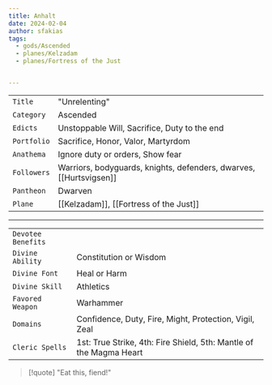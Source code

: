 ```yaml
---
title: Anhalt
date: 2024-02-04
author: sfakias
tags:
  - gods/Ascended
  - planes/Kelzadam
  - planes/Fortress of the Just


---
```

| | |
| --- | --- |
| `Title` | "Unrelenting" |
| `Category` | Ascended |
| `Edicts` | Unstoppable Will, Sacrifice, Duty to the end |
| `Portfolio` | Sacrifice, Honor, Valor, Martyrdom |
| `Anathema` | Ignore duty or orders, Show fear |
| `Followers` | Warriors, bodyguards, knights, defenders, dwarves, [[Hurtsvigsen]] |
| `Pantheon` | Dwarven |
| `Plane` | [[Kelzadam]], [[Fortress of the Just]] |

---
| | |
| --- | --- |
| `Devotee Benefits` |
| `Divine Ability` | Constitution or Wisdom |
| `Divine Font` | Heal or Harm |
| `Divine Skill` | Athletics |
| `Favored Weapon` | Warhammer |
| `Domains` | Confidence, Duty, Fire, Might, Protection, Vigil, Zeal |
| `Cleric Spells` | 1st: True Strike, 4th: Fire Shield, 5th: Mantle of the Magma Heart |

> [!quote] 
>"Eat this, fiend!"
